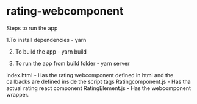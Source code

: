 # rating-webcomponent

Steps to run the app

1.To install dependencies - yarn <br>

2. To build the app - yarn build <br>

3. To run the app from build folder - yarn server <br>


index.html - Has the rating webcomponent defined in html and the callbacks are defined inside the script tags
Ratingcomponent.js - Has tha actual rating react component
RatingElement.js - Has the webcomponent wrapper.
